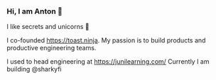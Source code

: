 ### Hi, I am Anton 👋

I like secrets and unicorns 🦄

I co-founded https://toast.ninja. My passion is to build products and productive engineering teams.

I used to head engineering at https://junilearning.com/
Currently I am building @sharkyfi
